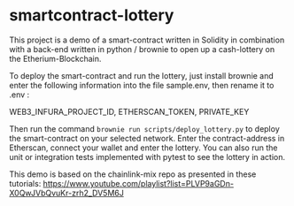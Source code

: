 # smartcontract-lottery
This project is a demo of a smart-contract written in Solidity in combination with a back-end written in python / brownie to open up a cash-lottery on the Etherium-Blockchain.

To deploy the smart-contract and run the lottery, just install brownie and enter the following information into the file sample.env, then rename it to .env :

WEB3_INFURA_PROJECT_ID,
ETHERSCAN_TOKEN,
PRIVATE_KEY

Then run the command ```brownie run scripts/deploy_lottery.py``` to deploy the smart-contract on your selected network. Enter the contract-address in Etherscan, connect your wallet and enter the lottery.
You can also run the unit or integration tests implemented with pytest to see the lottery in action.

This demo is based on the chainlink-mix repo as presented in these tutorials:
https://www.youtube.com/playlist?list=PLVP9aGDn-X0QwJVbQvuKr-zrh2_DV5M6J
